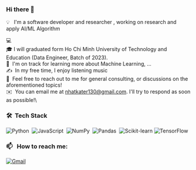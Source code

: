 ### Hi there 👋

💡 &nbsp; I'm a software developer and researcher , working on research and apply AI/ML Algorithm

💻 &nbsp;\
🎓&nbsp;I will graduated form Ho Chi Minh University of Technology and Education (Data Engineer, Batch of 2023).\
🌱 &nbsp;I'm on track for learning more about Machine Learning, ...\
✍️ &nbsp;In my free time, I enjoy listening music\
💬 &nbsp;Feel free to reach out to me for general consulting, or discussions on the aforementioned topics!\
✉️ &nbsp;You can email me at nhatkater130@gmail.com. I'll try to respond as soon as possible!\

### 🛠 &nbsp;Tech Stack

![Python](https://img.shields.io/badge/-Python-05122A?style=flat&logo=python)&nbsp;
![JavaScript](https://img.shields.io/badge/-JavaScript-05122A?style=flat&logo=javascript)&nbsp;
![NumPy](https://img.shields.io/badge/numpy%20-%23013243.svg?&style=flat&logo=numpy&logoColor=white)&nbsp;
![Pandas](https://img.shields.io/badge/pandas%20-%23150458.svg?&style=flat&logo=pandas&logoColor=white)&nbsp;
![Scikit-learn](https://upload.wikimedia.org/wikipedia/commons/thumb/0/05/Scikit_learn_logo_small.svg/390px-Scikit_learn_logo_small.svg.png?20180808062052)
![TensorFlow](https://img.shields.io/badge/TensorFlow-%23FF6F00.svg?style=for-the-badge&logo=TensorFlow&logoColor=white)
### 📫 &nbsp; How to reach me:


<a href="mailto:nhatkater@gmail.com"><img alt="Gmail" src="https://img.shields.io/badge/Gmail-D14836?style=flat&logo=gmail&logoColor=white" /></a> &nbsp;
